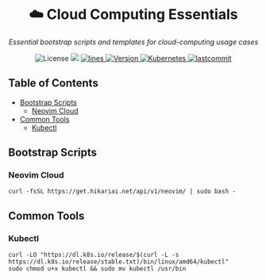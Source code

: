 <h1 align="center"> ☁️ Cloud Computing Essentials</h1>
<p align="center">
    <em>Essential bootstrap scripts and templates for cloud-computing usage cases</em>
</p>

<p align="center">
    <img src="https://img.shields.io/github/license/yqlbu/cloud-computing-essentials" alt="License"/>
    <a href="https://hits.seeyoufarm.com"><img src="https://hits.seeyoufarm.com/api/count/incr/badge.svg?url=https%3A%2F%2Fgithub.com%2Fyqlbu%2Fcloud-computing-essentials&count_bg=%2379C83D&title_bg=%23555555&icon=&icon_color=%2328D7BD&title=hits&edge_flat=false"/></a>
    <a href="https://img.shields.io/tokei/lines/github/yqlbu/cloud-computing-essentials?logoColor=purple">
      <img src="https://img.shields.io/tokei/lines/github/yqlbu/cloud-computing-essentials?logoColor=purple" alt="lines">
    </a>
    <a href="https://hub.docker.com/repository/docker/hikariai/">
        <img src="https://img.shields.io/badge/docker-20.10-blue" alt="Version">
    </a>
    <a href="https://github.com/neovim/neovim">
        <img src="https://img.shields.io/badge/kubernetes-v1.21-navy.svg" alt="Kubernetes"/>
    </a>
    <a href="https://github.com/yqlbu/cloud-computing-essentials">
        <img src="https://img.shields.io/github/last-commit/yqlbu/cloud-computing-essentials" alt="lastcommit"/>
    </a>

</p>

## Table of Contents

- [Bootstrap Scripts](#bootstrap-scripts)
  - [Neovim Cloud](#neovim-cloud)
- [Common Tools](#common-tools)
  - [Kubectl](#kubectl)

## Bootstrap Scripts

### Neovim Cloud

```
curl -fsSL https://get.hikariai.net/api/v1/neovim/ | sudo bash -
```

## Common Tools

### Kubectl

```
curl -LO "https://dl.k8s.io/release/$(curl -L -s https://dl.k8s.io/release/stable.txt)/bin/linux/amd64/kubectl"
sudo chmod u+x kubectl && sudo mv kubectl /usr/bin
```
